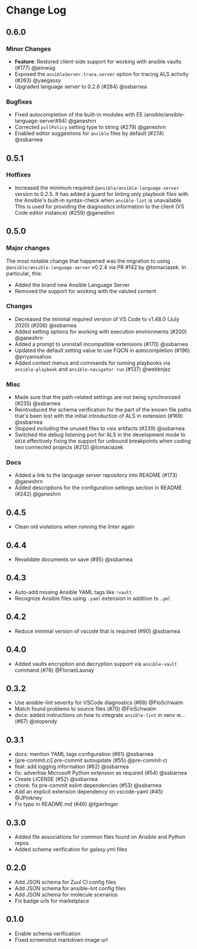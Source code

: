 # Change Log

## 0.6.0

### Minor Changes

* **Feature**: Restored client-side support for working with ansible
  vaults (#177) @jeinwag
* Exposed the `ansibleServer.trace.server` option for tracing ALS
  activity (#263) @yaegassy
* Upgraded language server to 0.2.6 (#284) @ssbarnea

### Bugfixes

* Fixed autocompletion of the built-in modules with EE
  (ansible/ansible-language-server#94) @ganeshrn
* Corrected `pullPolicy` setting type to string (#279) @ganeshrn
* Enabled editor suggestions for `ansible` files by default
  (#274) @ssbarnea

## 0.5.1

### Hotfixes

* Increased the minimum required `@ansible/ansible-language-server`
  version to 0.2.5. It has added a guard for linting only playbook
  files with the Ansible's built-in syntax-check when `ansible-lint`
  is unavailable. This is used for providing the diagnostics
  information to the client (VS Code editor instance) (#259)
  @ganeshrn

## 0.5.0

### Major changes

The most notable change that happened was the migration to using
`@ansible/ansible-language-server` v0.2.4 via PR #142 by @tomaciazek.
In particular, this:

* Added the brand new Ansible Language Server
* Removed the support for working with the valuted content

### Changes

* Decreased the minimal required version of VS Code to v1.48.0 (July
  2020) (#206) @ssbarnea
* Added setting options for working with execution environments (#200)
  @ganeshrn
* Added a prompt to uninstall incompatible extensions (#170) @ssbarnea
* Updated the default setting value to use FQCN in autocompletion (#196)
  @priyamsahoo
* Added context menus and commands for running playbooks via
  `ansible-playbook` and `ansible-navigator run` (#137) @webknjaz

### Misc

* Made sure that the path-related settings are not being synchronized
  (#235) @ssbarnea
* Reintroduced the schema verification for the part of the known file
  paths that's been lost with the initial introduction of ALS in
  extension (#169) @ssbarnea
* Stopped including the unused files to vsix artifacts (#239) @ssbarnea
* Switched the debug listening port for ALS in the development mode to
  `6010` effectively fixing the support for unbound breakpoints when
  coding two connected projects (#212) @tomaciazek

### Docs

* Added a link to the language server repository into README
  (#173) @ganeshrn
* Added descriptions for the configuration settings section in README
  (#242) @ganeshrn

## 0.4.5

* Clean old violations when running the linter again

## 0.4.4

* Revalidate documents on save (#95) @ssbarnea

## 0.4.3

* Auto-add missing Ansible YAML tags like `!vault`
* Recognize Ansible files using `.yaml` extension in addition to `.yml`

## 0.4.2

* Reduce minimal version of vscode that is required (#90) @ssbarnea

## 0.4.0

* Added vaults encryption and decryption support via `ansible-vault`
  command (#78) @FlorianLaunay

## 0.3.2

* Use ansible-lint severity for VSCode diagnostics (#68) @FloSchwalm
* Match found problems to source files (#70) @FloSchwalm
* docs: added instructions on how to integrate `ansible-lint` in venv
  w… (#67) @stopendy

## 0.3.1

* docs: mention YAML tags configuration (#61) @ssbarnea
* [pre-commit.ci] pre-commit autoupdate (#55) @pre-commit-ci
* feat: add logging information (#62) @ssbarnea
* fix: advertise Microsoft Python extension as required (#54) @ssbarnea
* Create LICENSE (#52) @ssbarnea
* chore: fix pre-commit eslint dependencies (#53) @ssbarnea
* Add an explicit extension dependency on vscode-yaml (#45) @JPinkney
* Fix typo in README.md (#46) @fgierlinger

## 0.3.0

* Added file associations for common files found on Ansible
  and Python repos
* Added schema verification for galaxy.yml files

## 0.2.0

* Add JSON schema for Zuul CI config files
* Add JSON schema for ansible-lint config files
* Add JSON schema for molecule scenarios
* Fix badge urls for marketplace

## 0.1.0

* Enable schema verification
* Fixed screenshot markdown image url
